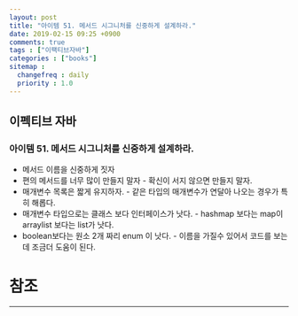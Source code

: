 ```yaml
---
layout: post
title: "아이템 51. 메서드 시그니처를 신중하게 설계하라."
date: 2019-02-15 09:25 +0900
comments: true
tags : ["이팩티브자바"]
categories : ["books"]
sitemap :
  changefreq : daily
  priority : 1.0
---
```

## 이펙티브 자바

### 아이템 51. 메서드 시그니처를 신중하게 설계하라.

* 메서드 이름을 신중하게 짓자
* 편의 메서드를 너무 많이 만들지 말자 - 확신이 서지 않으면 만들지 말자.
* 매개변수 목록은 짧게 유지하자. - 같은 타입의 매개변수가 연달아 나오는 경우가 특히 해롭다.
* 매개변수 타입으로는 클래스 보다 인터페이스가 낫다. - hashmap 보다는 map이 arraylist 보다는 list가 낫다.
* boolean보다는 원소 2개 짜리 enum 이 낫다. - 이름을 가질수 있어서 코드를 보는데 조금더 도움이 된다.


# 참조
-----






